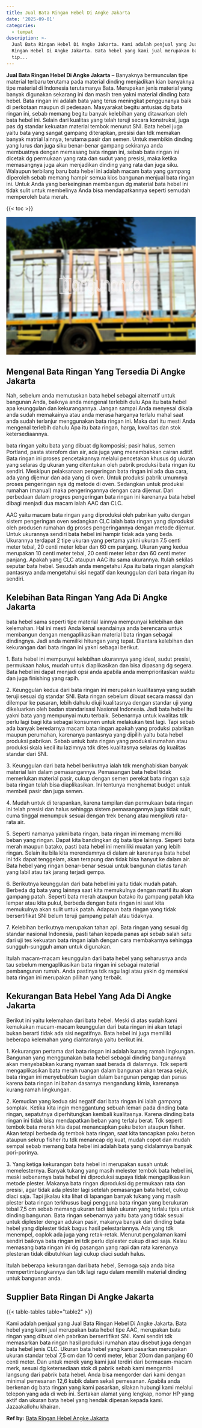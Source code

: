```yaml
---
title: Jual Bata Ringan Hebel Di Angke Jakarta
date: '2025-09-01'
categories:
  - tempat
description: >-
  Jual Bata Ringan Hebel Di Angke Jakarta. Kami adalah penjual yang Jual Bata
  Ringan Hebel Di Angke Jakarta. Bata hebel yang kami jual merupakan bata hebel
  tip...
---
```


**Jual Bata Ringan Hebel Di Angke Jakarta** – Banyaknya bermunculan tipe material terbaru terutama pada material dinding menjadikan kian banyaknya tipe material di Indonesia terutamanya Bata. Merupakan jenis material yang banyak digunakan sekarang ini dan masih tren yakni material dinding bata hebel. Bata ringan ini adalah bata yang terus meningkat penggunanya baik di perkotaan maupun di pedesaan. Masyarakat begitu antusias dg bata ringan ini, sebab memang begitu banyak kelebihan yang ditawarkan oleh bata hebel ini. Selain dari kualitas yang telah teruji secara konstruksi, juga pas dg standar kekuatan material tembok menurut SNI. Bata hebel juga yaitu bata yang sangat gampang diterapkan, presisi dan tdk memakan banyak matrial lainnya, terutama pasir dan semen. Untuk membikin dinding yang lurus dan juga siku benar-benar gampang sekiranya anda membuatnya dengan memasang bata ringan ini, sebab bata ringan ini dicetak dg permukaan yang rata dan sudut yang presisi, maka ketika memasangnya juga akan menjadikan dinding yang rata dan juga siku. Walaupun terbilang baru bata hebel ini adalah macam bata yang gampang diperoleh sebab memang hampir semua kios bangunan menjual bata ringan ini. Untuk Anda yang berkeinginan membangun dg material bata hebel ini tidak sulit untuk membelinya Anda bisa mendapatkannya seperti semudah memperoleh bata merah.

{{< toc >}}

![Jual Bata Ringan Hebel Di Angke Jakarta](/images/jual-hebel-murah-19.png)

## Mengenal Bata Ringan Yang Tersedia Di Angke Jakarta

Nah, sebelum anda memutuskan bata hebel sebagai alternatif untuk bangunan Anda, baiknya anda mengenal terlebih dulu Apa itu bata hebel apa keunggulan dan kekurangannya. Jangan sampai Anda menyesal dikala anda sudah memakainya atau anda merasa harganya terlalu mahal saat anda sudah terlanjur menggunakan bata ringan ini. Maka dari itu mesti Anda mengenal terlebih dahulu Apa itu bata ringan, harga, kwalitas dan stok ketersediaannya.

bata ringan yaitu bata yang dibuat dg komposisi; pasir halus, semen Portland, pasta sterofom dan air, ada juga yang menambahkan cairan aditif. Bata ringan ini proses pencetakannya melalui pencetakan khusus dg ukuran yang selaras dg ukuran yang ditentukan oleh pabrik produksi bata ringan itu sendiri. Meskipun pelaksanaan pengeringan bata ringan ini ada dua cara, ada yang dijemur dan ada yang di oven. Untuk produksi pabrik umumnya proses pengeringan nya dg metode di oven. Sedangkan untuk produksi rumahan (manual) maka pengeringannya dengan cara dijemur. Dari perbedaan dalam progres pengeringan bata ringan ini karenanya bata hebel dibagi menjadi dua macam ialah AAC dan CLC.

AAC yaitu macam bata ringan yang diproduksi oleh pabrikan yaitu dengan sistem pengeringan oven sedangkan CLC ialah bata ringan yang diproduksi oleh produsen rumahan dg proses pengeringannya dengan metode dijemur. Untuk ukurannya sendiri bata hebel ini hampir tidak ada yang beda. Ukurannya terdapat 2 tipe ukuran yang pertama yakni ukuran 7.5 centi meter tebal, 20 centi meter lebar dan 60 cm panjang. Ukuran yang kedua merupakan 10 centi meter tebal, 20 centi meter lebar dan 60 centi meter panjang. Apakah yang CLC ataupun AAC itu sama ukurannya. Itulah sekilas seputar bata hebel. Sesudah anda mengetahui Apa itu bata ringan alangkah pantasnya anda mengetahui sisi negatif dan keunggulan dari bata ringan itu sendiri.

## Kelebihan Bata Ringan Yang Ada Di Angke Jakarta

bata hebel sama seperti tipe material lainnya mempunyai kelebihan dan kelemahan. Hal ini mesti Anda kenal seandainya anda berencana untuk membangun dengan mengaplikasikan material bata ringan sebagai dindingnya. Jadi anda memiliki hitungan yang tepat. Diantara kelebihan dan kekurangan dari bata ringan ini yakni sebagai berikut.

1\. Bata hebel ini mempunyai kelebihan ukurannya yang ideal, sudut presisi, permukaan halus, mudah untuk diaplikasikan dan bisa dipasang dg segera. Bata hebel ini dapat menjadi opsi anda apabila anda memprioritaskan waktu dan juga finishing yang rapih.

2\. Keunggulan kedua dari bata ringan ini merupakan kualitasnya yang sudah teruji sesuai dg standar SNI. Bata ringan sebelum dibuat secara massal dan dilempar ke pasaran, lebih dahulu diuji kualitasnya dengan standar uji yang dikeluarkan oleh badan standarisasi Nasional Indonesia. Jadi bata hebel itu yakni bata yang mempunyai mutu terbaik. Sebenarnya untuk kwalitas tdk perlu lagi bagi kita sebagai konsumen untuk melakukan test lagi. Tapi sebab ada banyak beredarnya macam bata ringan apakah yang produksi pabrikan maupun perumahan, karenanya pantasnya yang dipilih yaitu bata hebel produksi pabrikan. Sebab untuk bata ringan yang produksi rumahan atau produksi skala kecil itu lazimnya tdk dites kualitasnya selaras dg kualitas standar dari SNI.

3\. Keunggulan dari bata hebel berikutnya ialah tdk menghabiskan banyak material lain dalam pemasangannya. Pemasangan bata hebel tidak memerlukan material pasir, cukup dengan semen perekat bata ringan saja bata ringan telah bisa diaplikasikan. Ini tentunya menghemat budget untuk membeli pasir dan juga semen.

4\. Mudah untuk di terapankan, karena tampilan dan permukaan bata ringan ini telah presisi dan halus sehingga sistem pemasangannya juga tidak sulit, cuma tinggal menumpuk sesuai dengan trek benang atau mengikuti rata-rata air.

5\. Seperti namanya yakni bata ringan, bata ringan ini memang memiliki beban yang ringan. Dapat kita bandingkan dg bata tipe lainnya. Seperti bata merah maupun batako, pasti bata hebel ini memiliki muatan yang lebih ringan. Selain itu bila kita merendamnya di dalam air karenanya bata hebel ini tdk dapat tenggelam, akan terapung dan tidak bisa hanyut ke dalam air. Bata hebel yang ringan benar-benar sesuai untuk bangunan diatas tanah yang labil atau tak jarang terjadi gempa.

6\. Berikutnya keunggulan dari bata hebel ini yaitu tidak mudah patah. Berbeda dg bata yang lainnya saat kita memukulnya dengan martil itu akan gampang patah. Seperti bata merah ataupun batako itu gampang patah kita lempar atau kita pukul, berbeda dengan bata ringan ini saat kita memukulnya akan sulit untuk patah. Adapaun bata ringan yang tidak bersertifikat SNI belum teruji gampang patah atau tidaknya.

7\. Kelebihan berikutnya merupakan tahan api. Bata ringan yang sesuai dg standar nasional Indonesia, pasti tahan kepada panas api sebab salah satu dari uji tes kekuatan bata ringan ialah dengan cara membakarnya sehingga sungguh-sungguh aman untuk digunakan.

Itulah macam-macam keunggulan dari bata hebel yang seharusnya anda tau sebelum mengaplikasikan bata ringan ini sebagai material pembangunan rumah. Anda pastinya tdk ragu lagi atau yakin dg memakai bata ringan ini merupakan pilihan yang terbaik.

## Kekurangan Bata Hebel Yang Ada Di Angke Jakarta

Berikut ini yaitu kelemahan dari bata hebel. Meski di atas sudah kami kemukakan macam-macam keunggulan dari bata ringan ini akan tetapi bukan berarti tidak ada sisi negatifnya. Bata hebel ini juga memiliki beberapa kelemahan yang diantaranya yaitu berikut ini.

1\. Kekurangan pertama dari bata ringan ini adalah kurang ramah lingkungan. Bangunan yang menggunakan bata hebel sebagai dinding bangunannya akan menyebabkan kurang nyaman saat berada di dalamnya. Tdk seperti mengaplikasikan bata merah ruangan dalam bangunan akan terasa sejuk, bata ringan ini menyebabkan bagian dalam bangunan pengap dan panas karena bata ringan ini bahan dasarnya mengandung kimia, karenanya kurang ramah lingkungan.

2\. Kemudian yang kedua sisi negatif dari bata ringan ini ialah gampang somplak. Ketika kita ingin menggantung sebuah lemari pada dinding bata ringan, sepatutnya diperhitungkan kembali kualitasnya. Karena dinding bata ringan ini tidak bisa mendapatkan beban yang terlalu berat. Tdk seperti tembok bata merah kita dapat menancapkan paku beton ataupun fisher. Akan tetapi berbeda dg tembok bata ringan, saat kita tancapkan paku beton ataupun sekrup fisher itu tdk menancap dg kuat, mudah copot dan mudah sempal sebab memang bata hebel ini adalah bata yang didalamnya banyak pori-porinya.

3\. Yang ketiga kekurangan bata hebel ini merupakan susah untuk memelesternya. Banyak tukang yang masih melester tembok bata hebel ini, meski sebenarnya bata hebel ini diproduksi supaya tidak mengaplikasikan metode plester. Makanya bata ringan diproduksi dg permukaan rata dan presisi, agar tidak ada plester lagi setelah pemasangan bata hebel, cukup diaci saja. Tapi jikalau kita lihat di lapangan banyak tukang yang masih plester bata ringan terkhusus bagi pengguna bata ringan yang berukuran tebal 7,5 cm sebab memang ukuran tadi ialah ukuran yang terlalu tipis untuk dinding bangunan. Bata ringan sebenarnya yaitu bata yang tidak sesuai untuk diplester dengan adukan pasir, makanya banyak dari dinding bata hebel yang diplester tidak bagus hasil pelestariannya. Ada yang tdk menempel, coplok ada juga yang retak-retak. Menurut pengalaman kami sendiri baiknya bata ringan ini tdk perlu diplester cukup di aci saja. Kalau memasang bata ringan ini dg pasangan yang rapi dan rata karenanya plesteran tidak dibutuhkan lagi cukup diaci sudah halus.

Itulah beberapa kekurangan dari bata hebel, Semoga saja anda bisa mempertimbangkannya dan tdk lagi ragu dalam memilih material dinding untuk bangunan anda.

## Supplier Bata Ringan Di Angke Jakarta

{{< table-tables table="table2" >}}

Kami adalah penjual yang Jual Bata Ringan Hebel Di Angke Jakarta. Bata hebel yang kami jual merupakan bata hebel tipe AAC, merupakan bata ringan yang dibuat oleh pabrikan bersertifikat SNI. Kami sendiri tdk memasarkan bata ringan hasil produksi rumahan atau disebut juga dengan bata hebel jenis CLC. Ukuran bata hebel yang kami pasarkan merupakan ukuran standar tebal 7,5 cm dan 10 centi meter, lebar 20cm dan panjang 60 centi meter. Dan untuk merek yang kami jual terdiri dari bermacam-macam merk, sesuai dg ketersediaan stok di pabrik sebab kami mengambil langsung dari pabrik bata hebel. Anda bisa mengorder dari kami dengan minimal pemesanan 12,6 kubik dalam sekali pemesanan. Apabila anda berkenan dg bata ringan yang kami pasarkan, silakan hubungi kami melalui telepon yang ada di web ini. Sertakan alamat yang lengkap, nomor HP yang aktif dan ukuran bata hebel yang hendak dipesan kepada kami. Jazaakallohu khairan.

**Ref by:** [Bata Ringan Hebel Angke Jakarta](https://id.wikipedia.org/wiki/Bata)
